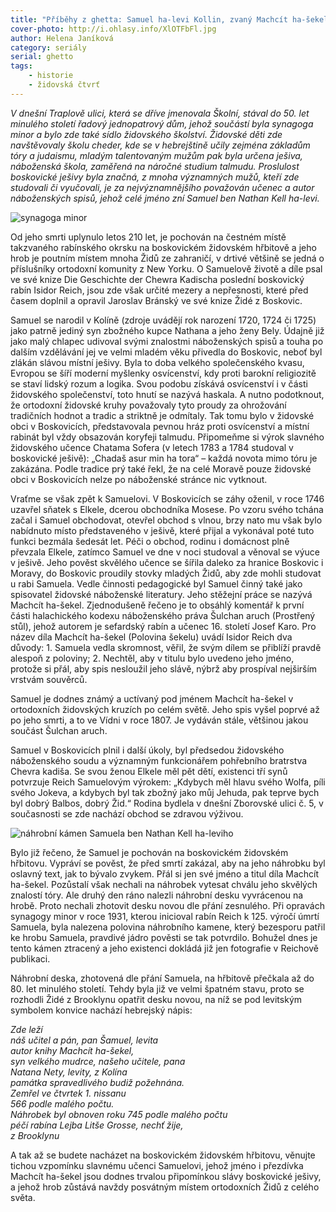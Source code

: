 ```yaml
---
title: "Příběhy z ghetta: Samuel ha-levi Kollin, zvaný Machcít ha-šekel"
cover-photo: http://i.ohlasy.info/XlOTFbFl.jpg
author: Helena Janíková
category: seriály
serial: ghetto
tags:
    - historie
    - židovská čtvrť
---
```


*V dnešní Traplově ulici, která se dříve jmenovala Školní, stával do 50. let minulého století řadový jednopatrový dům, jehož součástí byla synagoga minor a bylo zde také sídlo židovského školství. Židovské děti zde navštěvovaly školu cheder, kde se v hebrejštině učily zejména základům tóry a judaismu, mladým talentovaným mužům pak byla určena ješiva, náboženská škola, zaměřená na náročné studium talmudu. Proslulost boskovické ješivy byla značná, z mnoha významných mužů, kteří zde studovali či vyučovali, je za nejvýznamnějšího považován učenec a autor náboženských spisů, jehož celé jméno zní Samuel ben Nathan Kell ha-levi.*

<img src="http://i.ohlasy.info/KXxtExt.jpg" alt="synagoga minor" class="img-responsive img-popup" data-author="Muzeum regionu Boskovicka">

Od jeho smrti uplynulo letos 210 let, je pochován na čestném místě takzvaného rabínského okrsku na boskovickém židovském hřbitově a jeho hrob je poutním místem mnoha Židů ze zahraničí, v drtivé většině se jedná o příslušníky ortodoxní komunity z New Yorku. O Samuelově životě a díle psal ve své knize Die Geschichte der Chewra Kadischa poslední boskovický rabín Isidor Reich, jsou zde však určité mezery a nepřesnosti, které před časem doplnil a opravil Jaroslav Bránský ve své knize Židé z Boskovic.

Samuel se narodil v Kolíně (zdroje uvádějí rok narození 1720, 1724 či 1725) jako patrně jediný syn zbožného kupce Nathana a jeho ženy Bely. Údajně již jako malý chlapec udivoval svými znalostmi náboženských spisů a touha po dalším vzdělávání jej ve velmi mladém věku přivedla do Boskovic, neboť byl zlákán slávou místní ješivy. Byla to doba velkého společenského kvasu, Evropou se šíří moderní myšlenky osvícenství, kdy proti barokní religiozitě se staví lidský rozum a logika. Svou podobu získává osvícenství i v části židovského společenství, toto hnutí se nazývá haskala. A nutno podotknout, že ortodoxní židovské kruhy považovaly tyto proudy za ohrožování tradičních hodnot a tradic a striktně je odmítaly. Tak tomu bylo v židovské obci v Boskovicích, představovala pevnou hráz proti osvícenství a místní rabinát byl vždy obsazován koryfeji talmudu. Připomeňme si výrok slavného židovského učence Chatama Sofera (v letech  1783 a 1784 studoval v boskovické ješivě): „Chadaš asur min ha tora“ – každá novota mimo tóru je zakázána. Podle tradice prý také řekl, že na celé Moravě pouze židovské obci v Boskovicích nelze po náboženské stránce nic vytknout.

Vraťme se však zpět k Samuelovi. V Boskovicích se záhy oženil, v roce 1746 uzavřel sňatek s Elkele, dcerou obchodníka Mosese. Po vzoru svého tchána začal i Samuel obchodovat, otevřel obchod s vlnou, brzy nato mu však bylo nabídnuto místo představeného v ješivě, které přijal a vykonával poté tuto funkci bezmála šedesát let. Péči o obchod, rodinu i domácnost plně převzala Elkele, zatímco Samuel ve dne v noci studoval a věnoval se výuce v ješivě. Jeho pověst skvělého učence se šířila daleko za hranice Boskovic i Moravy, do Boskovic proudily stovky mladých Židů, aby zde mohli studovat u rabi Samuela. Vedle činnosti pedagogické byl Samuel činný také jako spisovatel židovské náboženské literatury. Jeho stěžejní práce se nazývá Machcít ha-šekel. Zjednodušeně řečeno je to obsáhlý komentář k první části halachického kodexu náboženského práva Šulchan aruch (Prostřený stůl), jehož autorem je sefardský rabín a učenec 16. století Josef Karo. Pro název díla Machcít ha-šekel (Polovina šekelu) uvádí Isidor Reich dva důvody: 1. Samuela vedla skromnost, věřil, že svým dílem se přiblíží pravdě alespoň z poloviny; 2. Nechtěl, aby v titulu bylo uvedeno jeho jméno, protože si přál, aby spis nesloužil jeho slávě, nýbrž aby prospíval nejširším vrstvám souvěrců.

Samuel je dodnes známý a uctívaný pod jménem Machcít ha-šekel v ortodoxních židovských kruzích po celém světě. Jeho spis vyšel poprvé až po jeho smrti, a to ve Vídni v roce 1807. Je vydáván stále, většinou jakou součást Šulchan aruch.

Samuel v Boskovicích plnil i další úkoly, byl předsedou židovského náboženského soudu a významným funkcionářem pohřebního bratrstva Chevra kadiša. Se svou ženou Elkele měl pět dětí, existenci tří synů potvrzuje Reich Samuelovým výrokem: „Kdybych měl hlavu svého Wolfa, píli svého Jokeva, a kdybych byl tak zbožný jako můj Jehuda, pak teprve bych byl dobrý Balbos, dobrý Žid.“ Rodina bydlela v dnešní Zborovské ulici č. 5,  v současnosti se zde nachází obchod se zdravou výživou.

<img src="http://i.ohlasy.info/XlOTFbF.jpg" alt="náhrobní kámen Samuela ben Nathan Kell ha-leviho" class="img-responsive img-popup" data-author="Tomáš Trumpeš">

Bylo již řečeno, že Samuel je pochován na boskovickém židovském hřbitovu. Vypráví se pověst, že před smrtí zakázal, aby na jeho náhrobku byl oslavný text, jak to bývalo zvykem. Přál si jen své jméno a titul díla Machcít ha-šekel. Pozůstalí však nechali na náhrobek vytesat chválu jeho skvělých znalostí tóry. Ale druhý den ráno nalezli náhrobní desku vyvrácenou na hrobě. Proto nechali zhotovit desku novou dle přání zesnulého. Při opravách synagogy minor v roce 1931, kterou inicioval rabín Reich k 125. výročí úmrtí Samuela, byla nalezena polovina náhrobního kamene, který bezesporu patřil ke hrobu Samuela, pravdivé jádro pověsti se tak potvrdilo. Bohužel dnes je tento kámen ztracený a jeho existenci dokládá již jen fotografie v Reichově publikaci. 

Náhrobní deska, zhotovená dle přání Samuela, na hřbitově přečkala až do 80. let minulého století. Tehdy byla již ve velmi špatném stavu, proto se rozhodli Židé z Brooklynu opatřit desku novou, na níž se pod levitským symbolem konvice nachází hebrejský nápis:

*Zde leží  
náš učitel a pán, pan Šamuel, levita  
autor knihy Machcít ha-šekel,  
syn velkého mudrce, našeho učitele, pana  
Natana Nety, levity, z Kolína  
památka spravedlivého budiž požehnána.  
Zemřel ve čtvrtek 1. nissanu  
566 podle malého počtu.  
Náhrobek byl obnoven roku 745 podle malého počtu  
péčí rabína Lejba Litše Grosse, nechť žije,  
z Brooklynu*

A tak až se budete nacházet na boskovickém židovském hřbitovu, věnujte tichou vzpomínku slavnému učenci Samuelovi, jehož jméno i přezdívka Machcít ha-šekel jsou dodnes trvalou připomínkou slávy boskovické ješivy, a jehož hrob zůstává navždy posvátným místem ortodoxních Židů z celého světa.